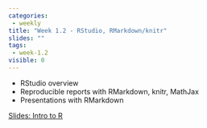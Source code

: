 ```yaml
---
categories:
 - weekly
title: "Week 1.2 - RStudio, RMarkdown/knitr"
slides: ""
tags:
 - week-1.2
visible: 0
---
```


- RStudio overview
- Reproducible reports with RMarkdown, knitr, MathJax
- Presentations with RMarkdown

[Slides: Intro to R](/presentations/00_Intro/00_Intro.pdf)